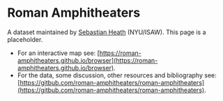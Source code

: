 # Roman Amphitheaters

A dataset maintained by [Sebastian Heath](https://isaw.nyu.edu/people/faculty/isaw-faculty/sebastian-heath) (NYU/ISAW). This page is a placeholder.

* For an interactive map see: [https://roman-amphitheaters.github.io/browser](https://roman-amphitheaters.github.io/browser).
* For the data, some discussion, other resources and bibliography see: [https://gitbub.com/roman-amphitheaters/roman-amphitheaters](https://gitbub.com/roman-amphitheaters/roman-amphitheaters).
